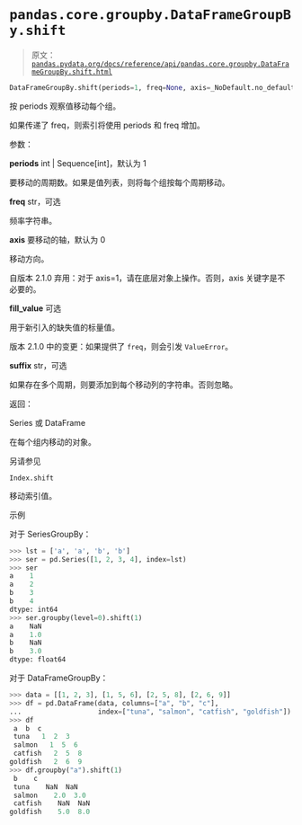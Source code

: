 # `pandas.core.groupby.DataFrameGroupBy.shift`

> 原文：[`pandas.pydata.org/docs/reference/api/pandas.core.groupby.DataFrameGroupBy.shift.html`](https://pandas.pydata.org/docs/reference/api/pandas.core.groupby.DataFrameGroupBy.shift.html)

```py
DataFrameGroupBy.shift(periods=1, freq=None, axis=_NoDefault.no_default, fill_value=_NoDefault.no_default, suffix=None)
```

按 periods 观察值移动每个组。

如果传递了 freq，则索引将使用 periods 和 freq 增加。

参数：

**periods** int | Sequence[int]，默认为 1

要移动的周期数。如果是值列表，则将每个组按每个周期移动。

**freq** str，可选

频率字符串。

**axis** 要移动的轴，默认为 0

移动方向。

自版本 2.1.0 弃用：对于 axis=1，请在底层对象上操作。否则，axis 关键字是不必要的。

**fill_value** 可选

用于新引入的缺失值的标量值。

版本 2.1.0 中的变更：如果提供了 `freq`，则会引发 `ValueError`。

**suffix** str，可选

如果存在多个周期，则要添加到每个移动列的字符串。否则忽略。

返回：

Series 或 DataFrame

在每个组内移动的对象。

另请参见

`Index.shift`

移动索引值。

示例

对于 SeriesGroupBy：

```py
>>> lst = ['a', 'a', 'b', 'b']
>>> ser = pd.Series([1, 2, 3, 4], index=lst)
>>> ser
a    1
a    2
b    3
b    4
dtype: int64
>>> ser.groupby(level=0).shift(1)
a    NaN
a    1.0
b    NaN
b    3.0
dtype: float64 
```

对于 DataFrameGroupBy：

```py
>>> data = [[1, 2, 3], [1, 5, 6], [2, 5, 8], [2, 6, 9]]
>>> df = pd.DataFrame(data, columns=["a", "b", "c"],
...                   index=["tuna", "salmon", "catfish", "goldfish"])
>>> df
 a  b  c
 tuna   1  2  3
 salmon   1  5  6
 catfish   2  5  8
goldfish   2  6  9
>>> df.groupby("a").shift(1)
 b    c
 tuna    NaN  NaN
 salmon    2.0  3.0
 catfish    NaN  NaN
goldfish    5.0  8.0 
```
